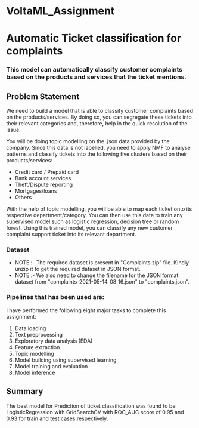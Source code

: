 # VoltaML_Assignment
# Automatic Ticket classification for complaints
### This model can automatically classify customer complaints based on the products and services that the ticket mentions.

## Problem Statement
We need to build a model that is able to classify customer complaints based on the products/services. By doing so, you can segregate these tickets into their relevant categories and, therefore, help in the quick resolution of the issue.

You will be doing topic modelling on the .json data provided by the company. Since this data is not labelled, you need to apply NMF to analyse patterns and classify tickets into the following five clusters based on their products/services:
  - Credit card / Prepaid card
  - Bank account services
  - Theft/Dispute reporting
  - Mortgages/loans
  - Others

With the help of topic modelling, you will be able to map each ticket onto its respective department/category. You can then use this data to train any supervised model such as logistic regression, decision tree or random forest. Using this trained model, you can classify any new customer complaint support ticket into its relevant department.

### **Dataset**
- NOTE :- The required dataset is present in "Complaints.zip" file. Kindly unzip it to get the required dataset in JSON format.
- NOTE :- We also need to change the filename for the JSON format dataset from "complaints-2021-05-14_08_16.json" to "complaints.json".


### **Pipelines that has been used are:**

I have performed the following eight major tasks to complete this assignment:

1.  Data loading
2. Text preprocessing
3. Exploratory data analysis (EDA)
4. Feature extraction
5. Topic modelling 
6. Model building using supervised learning
7. Model training and evaluation
8. Model inference


## Summary
The best model for Prediction of ticket classification was found to be LogisticRegression with GridSearchCV with ROC_AUC score of 0.95 and 0.93 for train and test cases respectively.




